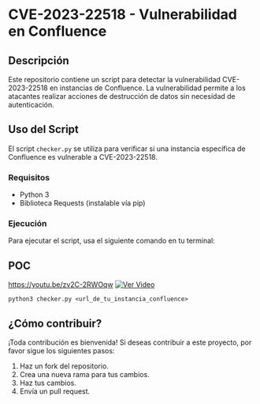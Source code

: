 
# CVE-2023-22518 - Vulnerabilidad en Confluence

## Descripción
Este repositorio contiene un script para detectar la vulnerabilidad CVE-2023-22518 en instancias de Confluence. La vulnerabilidad permite a los atacantes realizar acciones de destrucción de datos sin necesidad de autenticación.

## Uso del Script
El script `checker.py` se utiliza para verificar si una instancia específica de Confluence es vulnerable a CVE-2023-22518.

### Requisitos
- Python 3
- Biblioteca Requests (instalable vía pip)

### Ejecución
Para ejecutar el script, usa el siguiente comando en tu terminal:

## POC
https://youtu.be/zv2C-2RWOqw
[![Ver Video](https://img.youtube.com/vi/zv2C-2RWOqw/0.jpg)](https://youtu.be/zv2C-2RWOqw)



```
python3 checker.py <url_de_tu_instancia_confluence>
```
## ¿Cómo contribuir?
¡Toda contribución es bienvenida! Si deseas contribuir a este proyecto, por favor sigue los siguientes pasos:
1. Haz un fork del repositorio.
2. Crea una nueva rama para tus cambios.
3. Haz tus cambios.
4. Envía un pull request.

